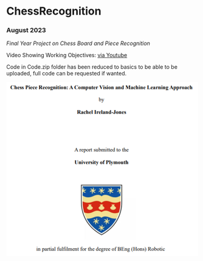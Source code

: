 # ChessRecognition
### August 2023

_*Final Year Project on Chess Board and Piece Recognition*_

Video Showing Working Objectives: [via Youtube](https://youtu.be/hQ-6yhSKq2o)

Code in Code.zip folder has been reduced to basics to be able to be uploaded, full code can be requested if wanted.

<img src = "./PROJ324_RIJ.png" width = 700>
